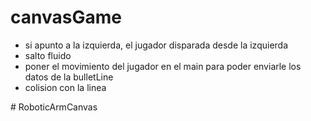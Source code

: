 # canvasGame
<ul>
<li> si  apunto a la izquierda, el jugador disparada desde la izquierda</li>
<li> salto fluido </li>
<li>poner el movimiento del jugador en el main para poder enviarle los datos de la bulletLine </li>
<li>colision con la linea</li>



</ul>#   R o b o t i c A r m C a n v a s  
 